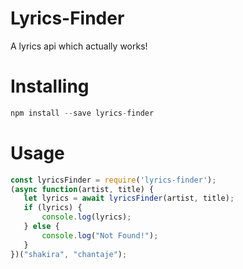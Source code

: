 # Lyrics-Finder

A lyrics api which actually works!

# Installing

 ```js
npm install --save lyrics-finder
 ```

# Usage

 ```js
const lyricsFinder = require('lyrics-finder');
(async function(artist, title) {
    let lyrics = await lyricsFinder(artist, title);
    if (lyrics) {
        console.log(lyrics);
    } else {
        console.log("Not Found!");
    }
})("shakira", "chantaje");
```


